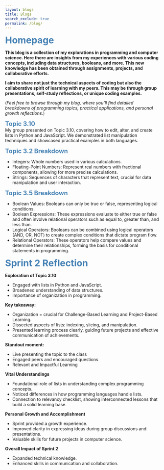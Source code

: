 ```yaml
---
layout: blogs
title: Blogs
search_exclude: true
permalink: /blog/
---
```


<span style="color:#4682B4; font-size: 30px;"><b>Homepage</b></span>
<br>

**This blog is a collection of my explorations in programming and computer science. Here there are insights from my experiences with various coding concepts, including data structures, booleans, and more. This new knowledge has been obtained through assignments, projects, and collaborative efforts.**

**I aim to share not just the technical aspects of coding but also the collaborative spirit of learning with my peers. This may be through group presentations, self-study reflections, or unique coding examples.**

(*Feel free to browse through my blog, where you’ll find detailed breakdowns of programming topics, practical applications, and personal growth reflections.*)

<span style="color:#4682B4; font-size: 20px;"><b>Topic 3.10</b></span>
<br>
My group presented on Topic 3.10, covering how to edit, alter, and create lists in Python and JavaScript. We demonstrated list manipulation techniques and showcased practical examples in both languages.

<span style="color:#4682B4; font-size: 20px;"><b>Topic 3.2 Breakdown</b></span>
<br>
- Integers: Whole numbers used in various calculations.
- Floating-Point Numbers: Represent real numbers with fractional components, allowing for more precise calculations.
- Strings: Sequences of characters that represent text, crucial for data manipulation and user interaction.

<span style="color:#4682B4; font-size: 20px;"><b>Topic 3.5 Breakdown</b></span>
<br>
- Boolean Values: Booleans can only be true or false, representing logical conditions.
- Boolean Expressions: These expressions evaluate to either true or false and often involve relational operators such as equal to, greater than, and less than.
- Logical Operators: Booleans can be combined using logical operators (AND, OR, NOT) to create complex conditions that dictate program flow.
- Relational Operators: These operators help compare values and determine their relationships, forming the basis for conditional statements in programming.

<span style="color:#4682B4; font-size: 30px;"><b>Sprint 2 Reflection</b></span>
<br>

**Exploration of Topic 3.10**
- Engaged with lists in Python and JavaScript.
- Broadened understanding of data structures.
- Importance of organization in programming.

**Key takeaway:** 
- Organization = crucial for Challenge-Based Learning and Project-Based Learning.
- Dissected aspects of lists: indexing, slicing, and manipulation.
- Presented learning process clearly, guiding future projects and effective communication of achievements.

**Standout moment:** 
- Live presenting the topic to the class
- Engaged peers and encouraged questions
- Relevant and Impactful Learning

**Vital Understandings**
- Foundational role of lists in understanding complex programming concepts.
- Noticed differences in how programming languages handle lists.
- Connection to relevancy checklist, showing interconnected lessons that build a solid learning base.

**Personal Growth and Accomplishment**
- Sprint provided a growth experience.
- Improved clarity in expressing ideas during group discussions and presentations.
- Valuable skills for future projects in computer science.

**Overall Impact of Sprint 2**
- Expanded technical knowledge.
- Enhanced skills in communication and collaboration.


<script src="https://utteranc.es/client.js"
        repo="BrandonSmurlo/BrandonSmurlo_website"
        issue-term="pathname"
        theme="github-dark"
        crossorigin="anonymous"
        async>
</script>